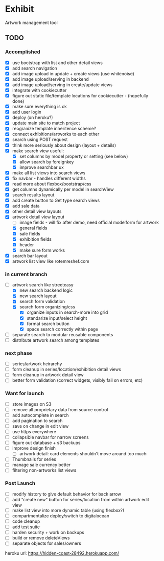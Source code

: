 # Exhibit

Artwork management tool

## TODO

### Accomplished

- [X] use bootstrap with list and other detail views
- [X] add search navigation
- [X] add image upload in update + create views (use whitenoise)
- [X] add image upload/serving in backend
- [X] add image upload/serving in create/update views
- [X] integrate with cookiecutter
- [X] figure out static file/template locations for cookiecutter - (hopefully done)
- [X] make sure everything is ok
- [X] add user login
- [X] deploy (on heroku?)
- [X] update main site to match project
- [X] reogranize template inheritence scheme?
- [X] connect exhibitions/artworks to each other
- [X] search using POST request
- [X] think more seriously about design (layout + details)
- [X] make search view useful:
  - [X] set columns by model property or setting (see below)
  - [X] allow search by foreignkey
  - [X] improve searchbar ux
- [X] make all list views into search views
- [X] fix navbar - handles different widths
- [X] read more about flexbox/bootstrap/css
- [X] get columns dynamically per model in searchView
- [X] search results layout
- [X] add create button to Get type search views
- [X] add sale data
- [X] other detail view layouts
- [X] artwork detail view layout
  - [ ] image fields - will fix after demo, need official modelform for artwork
  - [X] general fields
  - [X] sale fields
  - [X] exhibition fields
  - [X] header
  - [X] make sure form works
- [X] search bar layout
- [X] artwork list view like rotemreshef.com

### in current branch

- [ ] artwork search like streeteasy
  - [X] new search backend logic
  - [X] new search layout
  - [X] search form validation
  - [X] search form organizing/css
    - [X] organize inputs in search-more into grid
    - [X] standarize input/select height
    - [X] format search button
    - [X] space search correctly within page
- [ ] separate search to modular reusable components
- [ ] distribute artwork search among templates

### next phase

- [ ] series/artwork heirarchy
- [ ] form cleanup in series/location/exhibition detail views
- [ ] form cleanup in artwork detail view
- [ ] better form validation (correct widgets, visibly fail on errors, etc)

### Want for launch

- [ ] store images on S3
- [ ] remove all proprietary data from source control
- [ ] add autocomplete in search
- [ ] add pagination to search
- [ ] save on change in edit view
- [ ] use https everywhere
- [ ] collapsible navbar for narrow screens
- [ ] figure out database + s3 backups
- [ ] improve design finish
  - [ ] artwork detail: card elements shouldn't move around too much
- [ ] Thumbnails for series
- [ ] manage sale currency better
- [ ] filtering non-artworks list views

### Post Launch

- [ ] modify history to give default behavior for back arrow
- [ ] add "create new" button for series/location from within artwork edit view
- [ ] make list view into more dynamic table (using flexbox?)
- [ ] compartmentalize deploy/switch to digitalocean
- [ ] code cleanup
- [ ] add test suite
- [ ] harden security + work on backups
- [ ] build or remove deleteViews
- [ ] separate objects for sales/owners

heroku url: <https://hidden-coast-28492.herokuapp.com/>
